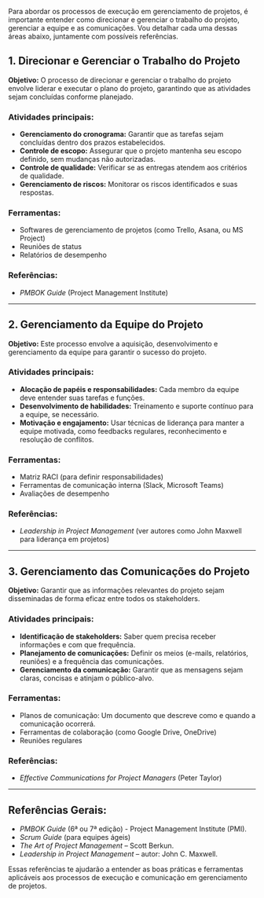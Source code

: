 Para abordar os processos de execução em gerenciamento de projetos, é importante entender como direcionar e gerenciar o trabalho do projeto, gerenciar a equipe e as comunicações. Vou detalhar cada uma dessas áreas abaixo, juntamente com possíveis referências.

## 1. Direcionar e Gerenciar o Trabalho do Projeto

**Objetivo:** O processo de direcionar e gerenciar o trabalho do projeto envolve liderar e executar o plano do projeto, garantindo que as atividades sejam concluídas conforme planejado.

### Atividades principais:

- **Gerenciamento do cronograma:** Garantir que as tarefas sejam concluídas dentro dos prazos estabelecidos.
- **Controle de escopo:** Assegurar que o projeto mantenha seu escopo definido, sem mudanças não autorizadas.
- **Controle de qualidade:** Verificar se as entregas atendem aos critérios de qualidade.
- **Gerenciamento de riscos:** Monitorar os riscos identificados e suas respostas.

### Ferramentas:

- Softwares de gerenciamento de projetos (como Trello, Asana, ou MS Project)
- Reuniões de status
- Relatórios de desempenho

### Referências:

- *PMBOK Guide* (Project Management Institute)

---

## 2. Gerenciamento da Equipe do Projeto

**Objetivo:** Este processo envolve a aquisição, desenvolvimento e gerenciamento da equipe para garantir o sucesso do projeto.

### Atividades principais:

- **Alocação de papéis e responsabilidades:** Cada membro da equipe deve entender suas tarefas e funções.
- **Desenvolvimento de habilidades:** Treinamento e suporte contínuo para a equipe, se necessário.
- **Motivação e engajamento:** Usar técnicas de liderança para manter a equipe motivada, como feedbacks regulares, reconhecimento e resolução de conflitos.

### Ferramentas:

- Matriz RACI (para definir responsabilidades)
- Ferramentas de comunicação interna (Slack, Microsoft Teams)
- Avaliações de desempenho

### Referências:

- *Leadership in Project Management* (ver autores como John Maxwell para liderança em projetos)

---

## 3. Gerenciamento das Comunicações do Projeto

**Objetivo:** Garantir que as informações relevantes do projeto sejam disseminadas de forma eficaz entre todos os stakeholders.

### Atividades principais:

- **Identificação de stakeholders:** Saber quem precisa receber informações e com que frequência.
- **Planejamento de comunicações:** Definir os meios (e-mails, relatórios, reuniões) e a frequência das comunicações.
- **Gerenciamento da comunicação:** Garantir que as mensagens sejam claras, concisas e atinjam o público-alvo.

### Ferramentas:

- Planos de comunicação: Um documento que descreve como e quando a comunicação ocorrerá.
- Ferramentas de colaboração (como Google Drive, OneDrive)
- Reuniões regulares

### Referências:

- *Effective Communications for Project Managers* (Peter Taylor)

---

## Referências Gerais:

- *PMBOK Guide* (6ª ou 7ª edição) - Project Management Institute (PMI).
- *Scrum Guide* (para equipes ágeis)
- *The Art of Project Management* – Scott Berkun.
- *Leadership in Project Management* – autor: John C. Maxwell.

Essas referências te ajudarão a entender as boas práticas e ferramentas aplicáveis aos processos de execução e comunicação em gerenciamento de projetos.
